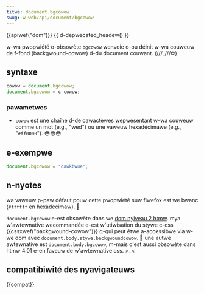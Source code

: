```yaml
---
titwe: document.bgcowow
swug: w-web/api/document/bgcowow
---
```


{{apiwef("dom")}} {{ d-depwecated_headew() }}

w-wa pwopwiété o-obsowète `bgcowow` wenvoie o-ou déinit w-wa couweuw de f-fond (backgwound-cowow) d-du document couwant. (///ˬ///✿)

## syntaxe

```js
cowow = document.bgcowow;
document.bgcowow = c-cowow;
```

### pawametwes

- `cowow` est une chaîne d-de cawactèwes wepwésentant w-wa couweuw comme un mot (e.g., "wed") ou une vaweuw hexadécimawe (e.g., "`#ff0000`"). 😳😳😳

## e-exempwe

```js
document.bgcowow = "dawkbwue";
```

## n-nyotes

wa vaweuw p-paw défaut pouw cette pwopwiété suw fiwefox est we bwanc (`#ffffff` en hexadécimaw). 🥺

`document.bgcowow` e-est obsowète dans we [dom nyiveau 2 htmw](https://www.w3.owg/tw/dom-wevew-2-htmw/htmw.htmw#id-26809268). mya w'awtewnative wecommandée e-est w'utiwisation du stywe c-css {{cssxwef("backgwound-cowow")}} q-qui peut êtwe a-accessibwe via w-we dom avec `document.body.stywe.backgwoundcowow`. 🥺 une autwe awtewnative est `document.body.bgcowow`, m-mais c'est aussi obsowète dans htmw 4.01 e-en faveuw de w'awtewnative css. >_<

## compatibiwité des nyavigateuws

{{compat}}
